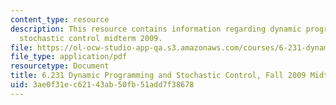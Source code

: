 ```yaml
---
content_type: resource
description: This resource contains information regarding dynamic programming and
  stochastic control midterm 2009.
file: https://ol-ocw-studio-app-qa.s3.amazonaws.com/courses/6-231-dynamic-programming-and-stochastic-control-fall-2015/3ae0f31ec62143ab50fb51add7f38678_MIT6_231F15_mid_2009.pdf
file_type: application/pdf
resourcetype: Document
title: 6.231 Dynamic Programming and Stochastic Control, Fall 2009 Midterm
uid: 3ae0f31e-c621-43ab-50fb-51add7f38678
---
```

